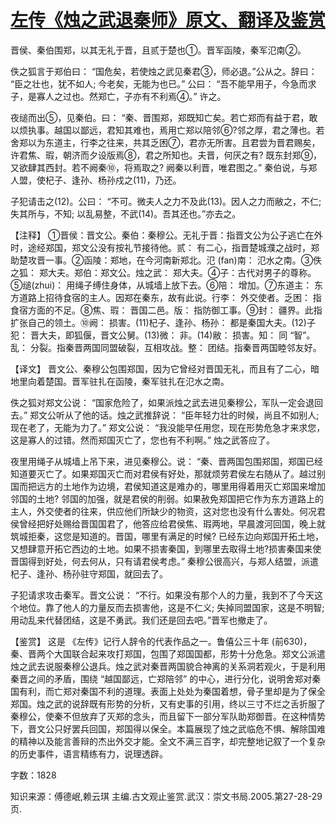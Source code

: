 # [左传《烛之武退秦师》原文、翻译及鉴赏](https://www.vrrw.net/wx/13993.html)

晋侯、秦伯围郑，以其无礼于晋，且贰于楚也①。晋军函陵，秦军氾南②。

佚之狐言于郑伯曰： “国危矣，若使烛之武见秦君③，师必退。”公从之。辞曰： “臣之壮也，犹不如人; 今老矣，无能为也已。” 公曰： “吾不能早用子，今急而求子，是寡人之过也。然郑亡，子亦有不利焉④。” 许之。

夜缒而出⑤，见秦伯。曰： “秦、晋围郑，郑既知亡矣。若亡郑而有益于君，敢以烦执事。越国以鄙远，君知其难也，焉用亡郑以陪邻⑥?邻之厚，君之薄也。若舍郑以为东道主，行李之往来，共其乏困⑦，君亦无所害。且君尝为晋君赐矣，许君焦、瑕，朝济而夕设版焉⑧，君之所知也。夫晋，何厌之有? 既东封郑⑨，又欲肆其西封。若不阙秦⑩，将焉取之? 阙秦以利晋，唯君图之。” 秦伯说，与郑人盟，使杞子、逢孙、杨孙戍之(11)，乃还。

子犯请击之(12)。公曰： “不可。微夫人之力不及此(13)。因人之力而敝之，不仁; 失其所与，不知; 以乱易整，不武(14)。吾其还也。”亦去之。

【注释】 ①晋侯：晋文公。秦伯：秦穆公。无礼于晋：指晋文公为公子逃亡在外时，途经郑国，郑文公没有按礼节接待他。贰： 有二心，指晋楚城濮之战时，郑助楚攻晋一事。②函陵：郑地，在今河南新郑北。氾 (fan)南： 氾水之南。③佚之狐： 郑大夫。郑伯：郑文公。烛之武： 郑大夫。④子：古代对男子的尊称。⑤缒(zhui)： 用绳子缚住身体，从城墙上放下去。⑥陪： 增加。⑦东道主： 东方道路上招待食宿的主人。因郑在秦东，故有此说。行李： 外交使者。乏困： 指食宿方面的不足。⑧焦、瑕： 晋国二邑。版： 指防御工事。⑨封： 疆界。此指扩张自己的领土。⑩阙： 损害。(11)杞子、逢孙、杨孙： 都是秦国大夫。(12)子犯： 晋大夫，即狐偃，晋文公舅。(13)微： 非。(14)敝： 损害。知： 同 “智”。乱： 分裂。指秦晋两国同盟破裂，互相攻战。整： 团结。指秦晋两国睦邻友好。



【译文】 晋文公、秦穆公包围郑国，因为它曾经对晋国无礼，而且有了二心，暗地里向着楚国。晋军驻扎在函陵，秦军驻扎在氾水之南。

佚之狐对郑文公说： “国家危险了，如果派烛之武去进见秦穆公，军队一定会退回去。” 郑文公听从了他的话。烛之武推辞说： “臣年轻力壮的时候，尚且不如别人; 现在老了，无能为力了。” 郑文公说： “我没能早任用您，现在形势危急才来求您，这是寡人的过错。然而郑国灭亡了，您也有不利啊。” 烛之武答应了。

夜里用绳子从城墙上吊下来，进见秦穆公。说： “秦、晋两国包围郑国，郑国已经知道要灭亡了。如果郑国灭亡而对君侯有好处，那就烦劳君侯左右随从了。越过别国而把远方的土地作为边境，君侯知道这是难办的，哪里用得着用灭亡郑国来增加邻国的土地? 邻国的加强，就是君侯的削弱。如果赦免郑国把它作为东方道路上的主人，外交使者的往来，供应他们所缺少的物资，这对您也没有什么害处。何况君侯曾经把好处赐给晋国国君了，他答应给君侯焦、瑕两地，早晨渡河回国，晚上就筑城拒秦，这您是知道的。晋国，哪里有满足的时候? 已经东边向郑国开拓土地，又想肆意开拓它西边的土地。如果不损害秦国，到哪里去取得土地?损害秦国来使晋国得到好处，何去何从，只有请君侯考虑。” 秦穆公很高兴，与郑人结盟，派遣杞子、逢孙、杨孙驻守郑国，就回去了。

子犯请求攻击秦军。晋文公说： “不行。如果没有那个人的力量，我到不了今天这个地位。靠了他人的力量反而去损害他，这是不仁义; 失掉同盟国家，这是不明智; 用动乱来代替团结，这是不勇武。我们还是回去吧。”晋军也撤走了。

【鉴赏】 这是 《左传》记行人辞令的代表作品之一。鲁僖公三十年 (前630)，秦、晋两个大国联合起来攻打郑国，包围了郑国国都，形势十分危急。郑文公派遣烛之武去说服秦穆公退兵。烛之武对秦晋两国貌合神离的关系洞若观火，于是利用秦晋之间的矛盾，围绕 “越国鄙远，亡郑陪邻” 的中心，进行分化，说明舍郑对秦国有利，而亡郑对秦国不利的道理。表面上处处为秦国着想，骨子里却是为了保全郑国。烛之武的说辞既有形势的分析，又有史事的引用，终以三寸不烂之舌折服了秦穆公，使秦不但放弃了灭郑的念头，而且留下一部分军队助郑御晋。在这种情势下，晋文公只好罢兵回国，郑国得以保全。本篇展现了烛之武临危不惧、解除国难的精神以及能言善辩的杰出外交才能。全文不满三百字，却完整地记叙了一个复杂的历史事件，语言精练有力，说理透辟。

字数：1828

知识来源：傅德岷,赖云琪 主编.古文观止鉴赏.武汉：崇文书局.2005.第27-28-29页.

